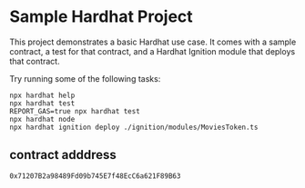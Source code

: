 # Sample Hardhat Project

This project demonstrates a basic Hardhat use case. It comes with a sample contract, a test for that contract, and a Hardhat Ignition module that deploys that contract.

Try running some of the following tasks:

```shell
npx hardhat help
npx hardhat test
REPORT_GAS=true npx hardhat test
npx hardhat node
npx hardhat ignition deploy ./ignition/modules/MoviesToken.ts
```

## contract adddress
`0x71207B2a98489Fd09b745E7f48EcC6a621F89B63`
